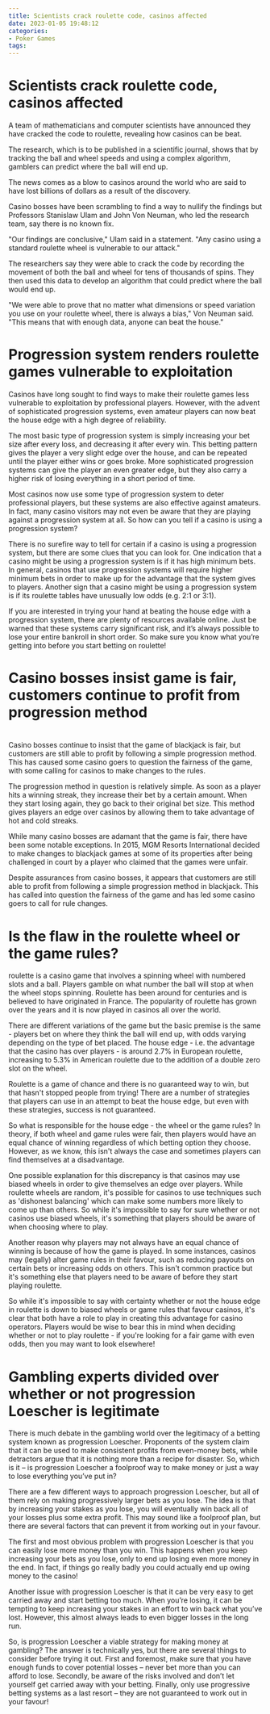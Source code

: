 ```yaml
---
title: Scientists crack roulette code, casinos affected
date: 2023-01-05 19:48:12
categories:
- Poker Games
tags:
---
```



#  Scientists crack roulette code, casinos affected

A team of mathematicians and computer scientists have announced they have cracked the code to roulette, revealing how casinos can be beat.

The research, which is to be published in a scientific journal, shows that by tracking the ball and wheel speeds and using a complex algorithm, gamblers can predict where the ball will end up.

The news comes as a blow to casinos around the world who are said to have lost billions of dollars as a result of the discovery.

Casino bosses have been scrambling to find a way to nullify the findings but Professors Stanislaw Ulam and John Von Neuman, who led the research team, say there is no known fix.

"Our findings are conclusive," Ulam said in a statement. "Any casino using a standard roulette wheel is vulnerable to our attack."

The researchers say they were able to crack the code by recording the movement of both the ball and wheel for tens of thousands of spins. They then used this data to develop an algorithm that could predict where the ball would end up.

"We were able to prove that no matter what dimensions or speed variation you use on your roulette wheel, there is always a bias," Von Neuman said. "This means that with enough data, anyone can beat the house."

#  Progression system renders roulette games vulnerable to exploitation

Casinos have long sought to find ways to make their roulette games less vulnerable to exploitation by professional players. However, with the advent of sophisticated progression systems, even amateur players can now beat the house edge with a high degree of reliability.

The most basic type of progression system is simply increasing your bet size after every loss, and decreasing it after every win. This betting pattern gives the player a very slight edge over the house, and can be repeated until the player either wins or goes broke. More sophisticated progression systems can give the player an even greater edge, but they also carry a higher risk of losing everything in a short period of time.

Most casinos now use some type of progression system to deter professional players, but these systems are also effective against amateurs. In fact, many casino visitors may not even be aware that they are playing against a progression system at all. So how can you tell if a casino is using a progression system?

There is no surefire way to tell for certain if a casino is using a progression system, but there are some clues that you can look for. One indication that a casino might be using a progression system is if it has high minimum bets. In general, casinos that use progression systems will require higher minimum bets in order to make up for the advantage that the system gives to players. Another sign that a casino might be using a progression system is if its roulette tables have unusually low odds (e.g. 2:1 or 3:1).

If you are interested in trying your hand at beating the house edge with a progression system, there are plenty of resources available online. Just be warned that these systems carry significant risk, and it’s always possible to lose your entire bankroll in short order. So make sure you know what you’re getting into before you start betting on roulette!

#  Casino bosses insist game is fair, customers continue to profit from progression method

#

Casino bosses continue to insist that the game of blackjack is fair, but customers are still able to profit by following a simple progression method. This has caused some casino goers to question the fairness of the game, with some calling for casinos to make changes to the rules.

The progression method in question is relatively simple. As soon as a player hits a winning streak, they increase their bet by a certain amount. When they start losing again, they go back to their original bet size. This method gives players an edge over casinos by allowing them to take advantage of hot and cold streaks.

While many casino bosses are adamant that the game is fair, there have been some notable exceptions. In 2015, MGM Resorts International decided to make changes to blackjack games at some of its properties after being challenged in court by a player who claimed that the games were unfair.

Despite assurances from casino bosses, it appears that customers are still able to profit from following a simple progression method in blackjack. This has called into question the fairness of the game and has led some casino goers to call for rule changes.

#  Is the flaw in the roulette wheel or the game rules?

 roulette is a casino game that involves a spinning wheel with numbered slots and a ball. Players gamble on what number the ball will stop at when the wheel stops spinning. Roulette has been around for centuries and is believed to have originated in France. The popularity of roulette has grown over the years and it is now played in casinos all over the world.

There are different variations of the game but the basic premise is the same - players bet on where they think the ball will end up, with odds varying depending on the type of bet placed. The house edge - i.e. the advantage that the casino has over players - is around 2.7% in European roulette, increasing to 5.3% in American roulette due to the addition of a double zero slot on the wheel.

Roulette is a game of chance and there is no guaranteed way to win, but that hasn't stopped people from trying! There are a number of strategies that players can use in an attempt to beat the house edge, but even with these strategies, success is not guaranteed.

So what is responsible for the house edge - the wheel or the game rules? In theory, if both wheel and game rules were fair, then players would have an equal chance of winning regardless of which betting option they choose. However, as we know, this isn't always the case and sometimes players can find themselves at a disadvantage.

One possible explanation for this discrepancy is that casinos may use biased wheels in order to give themselves an edge over players. While roulette wheels are random, it's possible for casinos to use techniques such as 'dishonest balancing' which can make some numbers more likely to come up than others. So while it's impossible to say for sure whether or not casinos use biased wheels, it's something that players should be aware of when choosing where to play.

Another reason why players may not always have an equal chance of winning is because of how the game is played. In some instances, casinos may (legally) alter game rules in their favour, such as reducing payouts on certain bets or increasing odds on others. This isn't common practice but it's something else that players need to be aware of before they start playing roulette.

So while it's impossible to say with certainty whether or not the house edge in roulette is down to biased wheels or game rules that favour casinos, it's clear that both have a role to play in creating this advantage for casino operators. Players would be wise to bear this in mind when deciding whether or not to play roulette - if you're looking for a fair game with even odds, then you may want to look elsewhere!

#  Gambling experts divided over whether or not progression Loescher is legitimate

There is much debate in the gambling world over the legitimacy of a betting system known as progression Loescher. Proponents of the system claim that it can be used to make consistent profits from even-money bets, while detractors argue that it is nothing more than a recipe for disaster. So, which is it – is progression Loescher a foolproof way to make money or just a way to lose everything you’ve put in?

There are a few different ways to approach progression Loescher, but all of them rely on making progressively larger bets as you lose. The idea is that by increasing your stakes as you lose, you will eventually win back all of your losses plus some extra profit. This may sound like a foolproof plan, but there are several factors that can prevent it from working out in your favour.

The first and most obvious problem with progression Loescher is that you can easily lose more money than you win. This happens when you keep increasing your bets as you lose, only to end up losing even more money in the end. In fact, if things go really badly you could actually end up owing money to the casino!

Another issue with progression Loescher is that it can be very easy to get carried away and start betting too much. When you’re losing, it can be tempting to keep increasing your stakes in an effort to win back what you’ve lost. However, this almost always leads to even bigger losses in the long run.

So, is progression Loescher a viable strategy for making money at gambling? The answer is technically yes, but there are several things to consider before trying it out. First and foremost, make sure that you have enough funds to cover potential losses – never bet more than you can afford to lose. Secondly, be aware of the risks involved and don’t let yourself get carried away with your betting. Finally, only use progressive betting systems as a last resort – they are not guaranteed to work out in your favour!